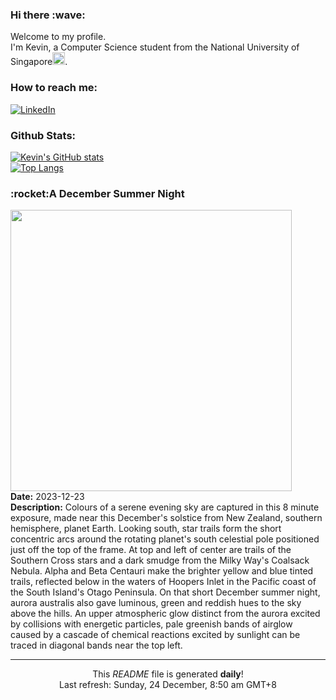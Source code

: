 <h3>Hi there :wave:</h3>

Welcome to my profile.   
I'm Kevin, a Computer Science student from the National University of Singapore<img src="https://img.icons8.com/color/96/000000/singapore-circular.png" width="20px"/>.</p>

<h3>How to reach me: </h3>
<a href="https://www.linkedin.com/in/kevin-foong/"><img alt="LinkedIn" src="https://img.shields.io/badge/linkedin-%230077B5.svg?&style=for-the-badge&logo=linkedin&logoColor=white" /></a> 

<h3>Github Stats: </h3> 

[![Kevin's GitHub stats](https://github-readme-stats.vercel.app/api?username=kevin9foong&theme=tokyonight)](https://github.com/anuraghazra/github-readme-stats) <br/>
[![Top Langs](https://github-readme-stats.vercel.app/api/top-langs/?username=kevin9foong&layout=compact&theme=tokyonight)](https://github.com/anuraghazra/github-readme-stats)

<h3>:rocket:A December Summer Night</h3> 
<img width="450" src="https:&#x2F;&#x2F;apod.nasa.gov&#x2F;apod&#x2F;image&#x2F;2312&#x2F;DSCF6968-Enhanced-NR.jpg" /><br/>
<b>Date:</b> 2023-12-23<br/>
<b>Description:</b> Colours of a serene evening sky are captured in this 8 minute exposure, made near this December&#39;s solstice from New Zealand, southern hemisphere, planet Earth. Looking south, star trails form the short concentric arcs around the rotating planet&#39;s south celestial pole positioned just off the top of the frame. At top and left of center are trails of the Southern Cross stars and a dark smudge from the Milky Way&#39;s Coalsack Nebula. Alpha and Beta Centauri make the brighter yellow and blue tinted trails, reflected below in the waters of Hoopers Inlet in the Pacific coast of the South Island&#39;s Otago Peninsula. On that short December summer night, aurora australis also gave luminous, green and reddish hues to the sky above the hills. An upper atmospheric glow distinct from the aurora excited by collisions with energetic particles, pale greenish bands of airglow caused by a cascade of chemical reactions excited by sunlight can be traced in diagonal bands near the top left.<br/>

------------
<p align="center">This <i>README</i> file is generated <b>daily</b>!</br>
Last refresh: Sunday, 24 December, 8:50 am GMT+8<br />